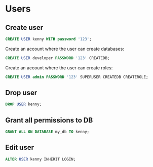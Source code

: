 # Users

## Create user

```sql
CREATE USER kenny WITH password '123';
```
Create an account where the user can create databases:
```sql
CREATE USER developer PASSWORD '123' CREATEDB;
```
Create an account where the user can create roles:
```sql
CREATE USER admin PASSWORD '123' SUPERUSER CREATEDB CREATEROLE;
```

## Drop user

```sql
DROP USER kenny;
```

## Grant all permissions to DB

```sql
GRANT ALL ON DATABASE my_db TO kenny;
```

## Edit user

```sql
ALTER USER kenny INHERIT LOGIN;
```
